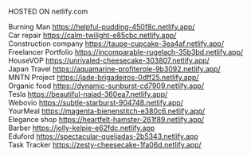 HOSTED ON netlify.com

Burning Man https://helpful-pudding-450f8c.netlify.app/<br>
Car repair https://calm-twilight-e85cbc.netlify.app/<br>
Construction company https://taupe-cupcake-3ea4af.netlify.app/<br>
Freelancer Portfolio https://incomparable-rugelach-35b3bd.netlify.app/<br>
HouseVOP https://unrivaled-cheesecake-303807.netlify.app/<br>
Japan Travel https://aquamarine-profiterole-9b3092.netlify.app/<br>
MNTN Project https://jade-brigadeiros-0dff25.netlify.app/<br>
Organic food https://dynamic-sunburst-cd7909.netlify.app/<br>
Tesla https://beautiful-naiad-360ea7.netlify.app/<br>
Webovio https://subtle-starburst-904748.netlify.app/<br>
YourMeal https://magenta-bienenstitch-e380c6.netlify.app/<br>
Elegance shop https://heartfelt-hamster-261f89.netlify.app/<br>
Barber https://jolly-kelpie-e62fdc.netlify.app<br>
Eduford https://spectacular-queijadas-2b5343.netlify.app<br>
Task Tracker https://zesty-cheesecake-1fa06d.netlify.app/
